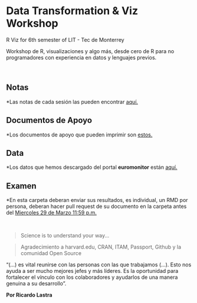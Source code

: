 # Data Transformation & Viz Workshop

R Viz for 6th semester of LIT - Tec de Monterrey

Workshop de R, visualizaciones y algo más, desde cero de R para no programadores con experiencia en datos y lenguajes previos.

&nbsp;

## Notas
*Las notas de cada sesión las pueden encontrar [aquí.](data-transformation&viz.Rmd)

## Documentos de Apoyo

*Los documentos de apoyo que pueden imprimir son [estos.](Documentos_Apoyo/)

## Data

*Los datos que hemos descargado del portal **euromonitor** están [aquí.](data/)

## Examen

*En esta carpeta deberan enviar sus resultados, es individual, un RMD por persona, deberan hacer pull request de su documento en la carpeta antes del [Miercoles 29 de Marzo 11:59 p.m.](examen/)


&nbsp;

> Science is to understand your way...

> Agradecimiento a harvard.edu, CRAN, ITAM, Passport, Github y la comunidad Open Source


“(...) es vital reunirse con las personas con las que trabajamos (...). Esto nos ayuda a ser mucho mejores jefes y más líderes. Es la oportunidad para fortalecer el vínculo con los colaboradores y ayudarlos de una manera genuina a su desarrollo”.


__Por Ricardo Lastra__